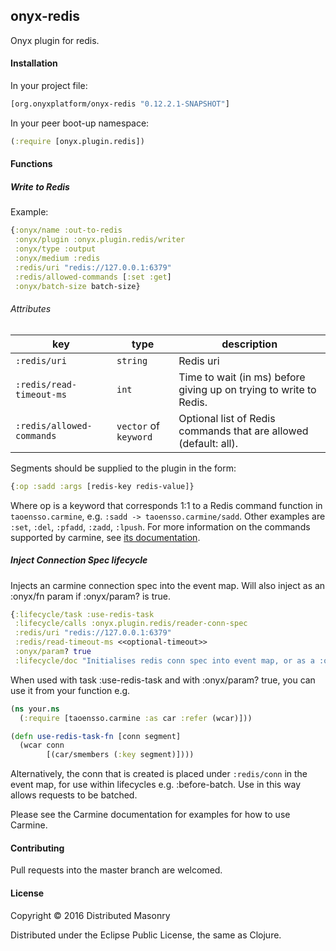 ## onyx-redis

Onyx plugin for redis.

#### Installation

In your project file:

```clojure
[org.onyxplatform/onyx-redis "0.12.2.1-SNAPSHOT"]
```

In your peer boot-up namespace:

```clojure
(:require [onyx.plugin.redis])
```

#### Functions

##### Write to Redis

Example:

```clojure
{:onyx/name :out-to-redis
 :onyx/plugin :onyx.plugin.redis/writer
 :onyx/type :output
 :onyx/medium :redis
 :redis/uri "redis://127.0.0.1:6379"
 :redis/allowed-commands [:set :get]
 :onyx/batch-size batch-size}
```

###### Attributes

|key                           | type                  | description
|------------------------------|-----------------------|------------
|`:redis/uri`                  | `string`              | Redis uri
|`:redis/read-timeout-ms`      | `int`                 | Time to wait (in ms) before giving up on trying to write to Redis.
|`:redis/allowed-commands`     | `vector` of `keyword` | Optional list of Redis commands that are allowed (default: all).

Segments should be supplied to the plugin in the form:
```clojure
{:op :sadd :args [redis-key redis-value]}
```

Where op is a keyword that corresponds 1:1 to a Redis command function
in `taoensso.carmine`, e.g. `:sadd -> taoensso.carmine/sadd`. Other
examples are `:set`, `:del`, `:pfadd`, `:zadd`, `:lpush`. For more
information on the commands supported by carmine, see
[its documentation](http://ptaoussanis.github.io/carmine/).

##### Inject Connection Spec lifecycle

Injects an carmine connection spec into the event map. Will also inject as an :onyx/fn param if :onyx/param? is true.

```clojure
{:lifecycle/task :use-redis-task
 :lifecycle/calls :onyx.plugin.redis/reader-conn-spec
 :redis/uri "redis://127.0.0.1:6379"
 :redis/read-timeout-ms <<optional-timeout>>
 :onyx/param? true
 :lifecycle/doc "Initialises redis conn spec into event map, or as a :onyx.core/param"}
```

When used with task :use-redis-task and with :onyx/param? true, you can use it from your function e.g.

```clojure
(ns your.ns
  (:require [taoensso.carmine :as car :refer (wcar)]))

(defn use-redis-task-fn [conn segment]
  (wcar conn
        [(car/smembers (:key segment)])))
```

Alternatively, the conn that is created is placed under `:redis/conn` in the
event map, for use within lifecycles e.g. :before-batch. Use in this way allows
requests to be batched.

Please see the Carmine documentation for examples for how to use Carmine.

#### Contributing

Pull requests into the master branch are welcomed.

#### License

Copyright © 2016 Distributed Masonry

Distributed under the Eclipse Public License, the same as Clojure.
